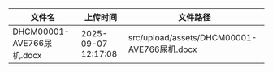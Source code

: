 
| 文件名 | 上传时间 | 文件路径 |
|--------|----------|----------|
| DHCM00001-AVE766尿机.docx | 2025-09-07 12:17:08 | src/upload/assets/DHCM00001-AVE766尿机.docx |

